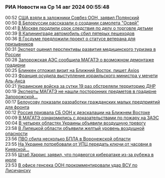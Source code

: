 <h3>РИА Новости на Ср 14 авг 2024 00:55:48</h3>
<div class="rssn table">
  <span class="smaller gray hspace">00:52</span>
  <a class="nodecor" href="https://ria.ru/20240814/oon-1966054763.html">США взяли в заложники Совбез ООН, заявил Полянский</a>
</div>
<div class="rssn table">
  <span class="smaller gray hspace">00:50</span>
  <a class="nodecor" href="https://ria.ru/20240814/samolet-1966054544.html">В Белоруссии рассказали о создании самолета "Освей"</a>
</div>
<div class="rssn table">
  <span class="smaller gray hspace">00:41</span>
  <a class="nodecor" href="https://ria.ru/20240814/sledstvie-1966054254.html">В Москве продлили срок следствия по делу о торговле детьми</a>
</div>
<div class="rssn table">
  <span class="smaller gray hspace">00:39</span>
  <a class="nodecor" href="https://ria.ru/20240814/dtp-1966054147.html">В Калининграде автомобиль сбил пятерых пешеходов</a>
</div>
<div class="rssn table">
  <span class="smaller gray hspace">00:36</span>
  <a class="nodecor" href="https://ria.ru/20240814/armiya-1966053980.html">В Госдуме предложили проект о статусе ветерана для призывников</a>
</div>
<div class="rssn table">
  <span class="smaller gray hspace">00:31</span>
  <a class="nodecor" href="https://ria.ru/20240814/medturizm-1966053738.html">Эксперт оценил перспективы развития медицинского туризма в России</a>
</div>
<div class="rssn table">
  <span class="smaller gray hspace">00:28</span>
  <a class="nodecor" href="https://ria.ru/20240814/zaes-1966053550.html">Запорожская АЭС сообщила МАГАТЭ о возможном демонтаже градирни</a>
</div>
<div class="rssn table">
  <span class="smaller gray hspace">00:25</span>
  <a class="nodecor" href="https://ria.ru/20240814/axios-1966053375.html">Блинкен отложил визит на Ближний Восток, пишет Axios</a>
</div>
<div class="rssn table">
  <span class="smaller gray hspace">00:23</span>
  <a class="nodecor" href="https://ria.ru/20240814/frantsiya-1966053202.html">Франция осудила выступление израильского министра у мечети Аль-Акса</a>
</div>
<div class="rssn table">
  <span class="smaller gray hspace">00:21</span>
  <a class="nodecor" href="https://ria.ru/20240814/obstrely-1966053047.html">Украинские войска за сутки 19 раз обстреляли территорию ДНР</a>
</div>
<div class="rssn table">
  <span class="smaller gray hspace">00:19</span>
  <a class="nodecor" href="https://ria.ru/20240814/zaes-1966052901.html">Эксперты МАГАТЭ не нашли посторонних предметов в градирне Запорожской...</a>
</div>
<div class="rssn table">
  <span class="smaller gray hspace">00:17</span>
  <a class="nodecor" href="https://ria.ru/20240814/armiya-1966052807.html">Белоусову показали разработки гражданских малых предприятий для фронта</a>
</div>
<div class="rssn table">
  <span class="smaller gray hspace">00:12</span>
  <a class="nodecor" href="https://ria.ru/20240814/deeskalatsiya-1966052598.html">Россия призвала СБ ООН к деэскалации на Ближнем Востоке</a>
</div>
<div class="rssn table">
  <span class="smaller gray hspace">00:09</span>
  <a class="nodecor" href="https://ria.ru/20240814/magate-1966052503.html">В МАГАТЭ ознакомились с доказательствами по пожару на ЗАЭС</a>
</div>
<div class="rssn table">
  <span class="smaller gray hspace">00:04</span>
  <a class="nodecor" href="https://ria.ru/20240814/trevoga-1966052197.html">В четырех областях Украины объявили воздушную тревогу</a>
</div>
<div class="rssn table">
  <span class="smaller gray hspace">23:58</span>
  <a class="nodecor" href="https://ria.ru/20240813/opasnost-1966051761.html">В Липецкой области объявили желтый уровень воздушной опасности</a>
</div>
<div class="rssn table">
  <span class="smaller gray hspace">23:56</span>
  <a class="nodecor" href="https://ria.ru/20240813/bpla-1966051457.html">ПВО сбила несколько БПЛА в Воронежской области</a>
</div>
<div class="rssn table">
  <span class="smaller gray hspace">23:55</span>
  <a class="nodecor" href="https://ria.ru/20240813/minkultury-1966051279.html">На Украине потребовали от УПЦ передать ключи от часовни в Киевской...</a>
</div>
<div class="rssn table">
  <span class="smaller gray hspace">23:55</span>
  <a class="nodecor" href="https://ria.ru/20240813/kharris-1966051165.html">Штаб Харрис заявил, что подвергся кибератаке из-за рубежа в июле</a>
</div>
<div class="rssn table">
  <span class="smaller gray hspace">23:53</span>
  <a class="nodecor" href="https://ria.ru/20240813/lisichansk-1966051062.html">В офисе генсека ООН прокомментировали удар ВСУ по Лисичанску </a>
</div>